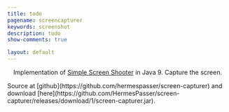 ```yaml
---
title: todo
pagename: screencapturer
keywords: screenshot
description: todo
show-comments: true

layout: default
---
```

<p align="center">Implementation of <a href="{{site.url}}/{{site.baseurl}}p/simpleschooter">Simple Screen Shooter</a> in Java 9. Capture the screen.</p>
Source at [github](https://github.com/hermespasser/screen-capturer) and download [here](https://github.com/HermesPasser/screen-capturer/releases/download/1/screen-capturer.jar).
